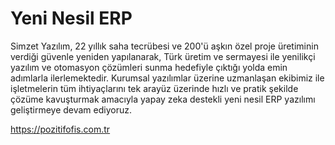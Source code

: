 # Yeni Nesil ERP
Simzet Yazılım, 22 yıllık saha tecrübesi ve 200'ü aşkın özel proje üretiminin verdiği güvenle yeniden yapılanarak, Türk üretim ve sermayesi ile yenilikçi yazılım ve otomasyon çözümleri sunma hedefiyle çıktığı yolda emin adımlarla ilerlemektedir.
Kurumsal yazılımlar üzerine uzmanlaşan ekibimiz ile işletmelerin tüm ihtiyaçlarını tek arayüz üzerinde hızlı ve pratik şekilde çözüme kavuşturmak amacıyla yapay zeka destekli yeni nesil ERP yazılımı geliştirmeye devam ediyoruz.

https://pozitifofis.com.tr
